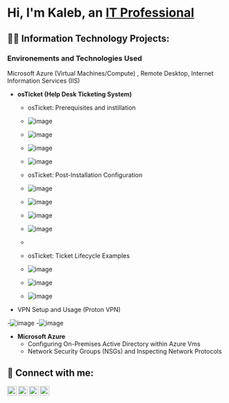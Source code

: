<h1>Hi, I'm Kaleb, an <a href="www.linkedin.com/in/kaleb-sims-184392109/">IT Professional</a>
 
<h2>👨‍💻 Information Technology Projects:</h2>
<h3>Environements and Technologies Used</h3> 
<p1>Microsoft Azure (Virtual Machines/Compute)
, Remote Desktop, Internet Information Services (IIS) </p1>


- <b>osTicket (Help Desk Ticketing System)</b>

  - osTicket: Prerequisites and instillation
  - ![image](https://github.com/Kalebrsims/Kalebrsims/assets/155590792/a18be0c9-b266-43c2-87a0-27ebcaed94e8)
  - ![image](https://github.com/Kalebrsims/Kalebrsims/assets/155590792/f9d705c6-3b5a-4625-88be-900beef137eb)
  - ![image](https://github.com/Kalebrsims/Kalebrsims/assets/155590792/4e40e000-a53b-4b0e-89e2-afe3b2ab55f9)
  - ![image](https://github.com/Kalebrsims/Kalebrsims/assets/155590792/e4f46613-6b02-4342-ac90-8eaaae15a554)





  - osTicket: Post-Installation Configuration
  - ![image](https://github.com/Kalebrsims/Kalebrsims/assets/155590792/70f537cf-7321-4ba7-83ef-4f0bb0da25b2)
  - ![image](https://github.com/Kalebrsims/Kalebrsims/assets/155590792/31ccf136-f630-428e-b2cb-548b1892f32c)
  - ![image](https://github.com/Kalebrsims/Kalebrsims/assets/155590792/b543825f-4257-4640-99b2-b1edee302e0e)
  - ![image](https://github.com/Kalebrsims/Kalebrsims/assets/155590792/3da41799-fe61-48f2-9b64-580c3f9d4695)

  - 



  - osTicket: Ticket Lifecycle Examples
  - ![image](https://github.com/Kalebrsims/Kalebrsims/assets/155590792/740ef8f2-cd92-49f4-9d5c-99318ed5b5bf)
  - ![image](https://github.com/Kalebrsims/Kalebrsims/assets/155590792/69ed9007-6326-4909-a154-d6a807d504ca)
  - ![image](https://github.com/Kalebrsims/Kalebrsims/assets/155590792/47672e16-3dac-4188-b250-16e65bd74053)


- <p>VPN Setup and Usage (Proton VPN)</p>
-![image](https://github.com/Kalebrsims/Kalebrsims/assets/155590792/ad82c640-24a2-45d7-8a5a-d161cb5c46f2)
-![image](https://github.com/Kalebrsims/Kalebrsims/assets/155590792/494e6b78-f1bf-4381-8135-ac643cf426ae)



- <b>Microsoft Azure</b>
  - Configuring On-Premises Active Directory within Azure Vms
  - Network Security Groups (NSGs) and Inspecting Network Protocols

<h2> 🤳 Connect with me:</h2>

[<img align="left" alt="JoshMadakor | YouTube" width="22px" src="https://cdn.jsdelivr.net/npm/simple-icons@v3/icons/youtube.svg" />][youtube]
[<img align="left" alt="JoshMadakor | Twitter" width="22px" src="https://cdn.jsdelivr.net/npm/simple-icons@v3/icons/twitter.svg" />][twitter]
[<img align="left" alt="JoshMadakor | LinkedIn" width="22px" src="https://cdn.jsdelivr.net/npm/simple-icons@v3/icons/linkedin.svg" />][linkedin]
[<img align="left" alt="JoshMadakor | Instagram" width="22px" src="https://cdn.jsdelivr.net/npm/simple-icons@v3/icons/instagram.svg" />][instagram]

[twitter]: https://twitter.com/techwithkal
[youtube]: https://www.youtube.com/
[instagram]: https://www.instagram.com/techwithkal/
[linkedin]: https://linkedin.com/in/kalebrsims


